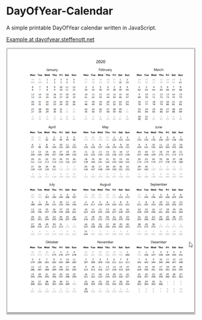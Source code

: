 # DayOfYear-Calendar
A simple printable DayOfYear calendar written in JavaScript.

[Example at dayofyear.steffenott.net](https://dayofyear.steffenott.net)


![Example image](DayOfYear-Calendar-Example.png)
